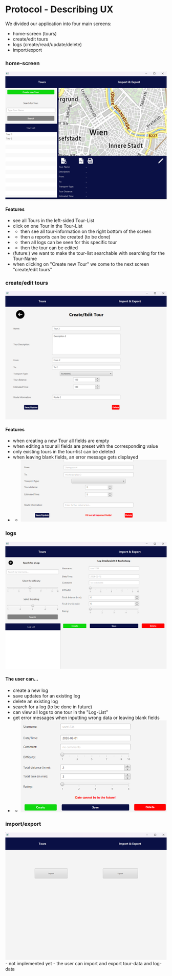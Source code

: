 # Protocol - Describing UX

We divided our application into four main screens:
- home-screen (tours)
- create/edit tours
- logs (create/read/update/delete)
- import/export

### home-screen
<img src="docs/pictures/home.png">

#### Features
- see all Tours in the left-sided Tour-List
- click on one Tour in the Tour-List
- - then see all tour-information on the right bottom of the screen
- - then a reports can be created (to be done)
- - then all logs can be seen for this specific tour
- - then the tour can be edited
- (future:) we want to make the tour-list searchable with searching for the Tour-Name
- when clicking on "Create new Tour" we come to the next screen "create/edit tours"

### create/edit tours
<img src="docs/pictures/create_edit_tours.png">

#### Features
- when creating a new Tour all fields are empty
- when editing a tour all fields are preset with the corresponding value
- only existing tours in the tour-list can be deleted
- when leaving blank fields, an error message gets displayed
- - <img src="docs/pictures/error02.png">

### logs
<img src="docs/pictures/logs.png">

#### The user can...
- create a new log
- save updates for an existing log
- delete an existing log
- search for a log (to be done in future)
- can view all logs to one tour in the "Log-List"
- get error messages when inputting wrong data or leaving blank fields
- - <img src="docs/pictures/error01.png">


### import/export
<img src="docs/pictures/import_export.png">
- not implemented yet
- the user can import and export tour-data and log-data